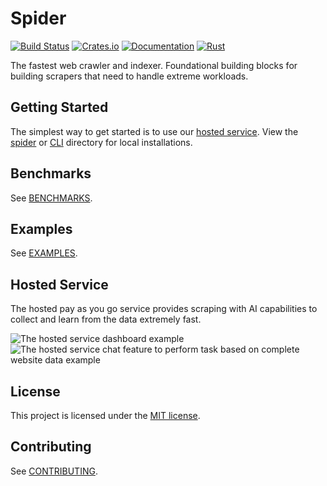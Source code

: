 # Spider

[![Build Status](https://github.com/madeindjs/spider/actions/workflows/rust.yml/badge.svg)](https://github.com/madeindjs/spider/actions)
[![Crates.io](https://img.shields.io/crates/v/spider.svg)](https://crates.io/crates/spider)
[![Documentation](https://docs.rs/spider/badge.svg)](https://docs.rs/spider)
[![Rust](https://img.shields.io/badge/rust-1.56.1%2B-blue.svg?maxAge=3600)](https://github.com/madeindjs/spider)

The fastest web crawler and indexer. Foundational building blocks for building scrapers that need to handle extreme workloads.

## Getting Started

The simplest way to get started is to use our [hosted service](https://spiderwebai.xyz). View the [spider](./spider/README.md) or [CLI](./spider_cli/README.md) directory for local installations.

## Benchmarks

See [BENCHMARKS](./benches/BENCHMARKS.md).

## Examples

See [EXAMPLES](./examples/).

## Hosted Service 

The hosted pay as you go service provides scraping with AI capabilities to collect and learn from the data extremely fast.

![The hosted service dashboard example](https://github.com/spider-rs/spiderwebai-help/raw/main/media.png)
![The hosted service chat feature to perform task based on complete website data example](https://github.com/spider-rs/spiderwebai-help/raw/main/ai-chat.png)

## License

This project is licensed under the [MIT license].

[MIT license]: https://github.com/spider-rs/spider/blob/master/LICENSE

## Contributing

See [CONTRIBUTING](CONTRIBUTING.md).
